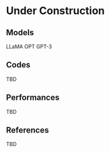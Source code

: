 # Under Construction
## Models
LLaMA
OPT
GPT-3

## Codes
TBD

## Performances
TBD

## References
TBD

